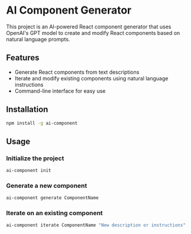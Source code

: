# AI Component Generator

This project is an AI-powered React component generator that uses OpenAI's GPT model to create and modify React components based on natural language prompts.

## Features

- Generate React components from text descriptions
- Iterate and modify existing components using natural language instructions
- Command-line interface for easy use


## Installation

```bash
npm install -g ai-component
```

## Usage

### Initialize the project

```bash
ai-component init
```

### Generate a new component

```bash
ai-component generate ComponentName
```

### Iterate on an existing component

```bash
ai-component iterate ComponentName "New description or instructions"
```
